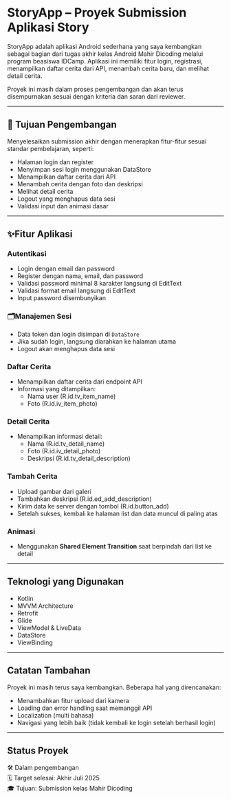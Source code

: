 # StoryApp – Proyek Submission Aplikasi Story

StoryApp adalah aplikasi Android sederhana yang saya kembangkan sebagai bagian dari tugas akhir kelas Android Mahir Dicoding melalui program beasiswa IDCamp. Aplikasi ini memiliki fitur login, registrasi, menampilkan daftar cerita dari API, menambah cerita baru, dan melihat detail cerita.

Proyek ini masih dalam proses pengembangan dan akan terus disempurnakan sesuai dengan kriteria dan saran dari reviewer.

---

## 🎯 Tujuan Pengembangan

Menyelesaikan submission akhir dengan menerapkan fitur-fitur sesuai standar pembelajaran, seperti:

- Halaman login dan register
- Menyimpan sesi login menggunakan DataStore
- Menampilkan daftar cerita dari API
- Menambah cerita dengan foto dan deskripsi
- Melihat detail cerita
- Logout yang menghapus data sesi
- Validasi input dan animasi dasar

---

## ✨Fitur Aplikasi

### Autentikasi
- Login dengan email dan password
- Register dengan nama, email, dan password
- Validasi password minimal 8 karakter langsung di EditText
- Validasi format email langsung di EditText
- Input password disembunyikan

### 🗂Manajemen Sesi
- Data token dan login disimpan di `DataStore`
- Jika sudah login, langsung diarahkan ke halaman utama
- Logout akan menghapus data sesi

### Daftar Cerita
- Menampilkan daftar cerita dari endpoint API
- Informasi yang ditampilkan:
  - Nama user (R.id.tv_item_name)
  - Foto (R.id.iv_item_photo)

### Detail Cerita
- Menampilkan informasi detail:
  - Nama (R.id.tv_detail_name)
  - Foto (R.id.iv_detail_photo)
  - Deskripsi (R.id.tv_detail_description)

### Tambah Cerita
- Upload gambar dari galeri
- Tambahkan deskripsi (R.id.ed_add_description)
- Kirim data ke server dengan tombol (R.id.button_add)
- Setelah sukses, kembali ke halaman list dan data muncul di paling atas

### Animasi
- Menggunakan **Shared Element Transition** saat berpindah dari list ke detail

---

## Teknologi yang Digunakan

- Kotlin
- MVVM Architecture
- Retrofit
- Glide
- ViewModel & LiveData
- DataStore
- ViewBinding

---

## Catatan Tambahan

Proyek ini masih terus saya kembangkan. Beberapa hal yang direncanakan:

- Menambahkan fitur upload dari kamera
- Loading dan error handling saat memanggil API
- Localization (multi bahasa)
- Navigasi yang lebih baik (tidak kembali ke login setelah berhasil login)

---

## Status Proyek

🛠️ Dalam pengembangan  
🗓️ Target selesai: Akhir Juli 2025  
🎓 Tujuan: Submission kelas Mahir Dicoding

